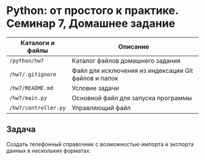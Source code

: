 # Python: от простого к практике. Семинар 7, Домашнее задание

Каталоги и файлы         | Описание
-------------------------|-----------------------------------------------------
`/python/hw7`            | Каталог файлов домашнего задания
`/hw7/.gitignore`        | Файл для исключения из индексации Git файлов и папок
`/hw7/README.md`         | Условие задачи
`/hw7/main.py`           | Oсновной файл для запуска программы
`/hw7/controller.py`     | Управляющий файл

## Задача

Создать телефонный справочник с возможностью импорта и экспорта данных в нескольких форматах.

